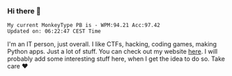 ### Hi there 👋
<!-- PB START -->
```
My current MonkeyType PB is - WPM:94.21 Acc:97.42
Updated on: 06:22:47 CEST Time
```
<!-- PB END -->
I'm an IT person, just overall. I like CTFs, hacking, coding games, making Python apps. Just a lot of stuff.
You can check out my website [here](https://skill3472.github.io/).
I will probably add some interesting stuff here, when I get the idea to do so. Take care ❤️
